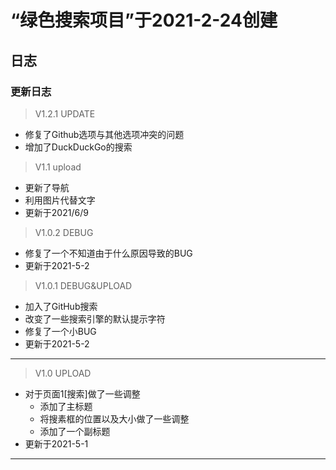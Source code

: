 
# “绿色搜索项目”于2021-2-24创建
## 日志
### 更新日志
>V1.2.1 UPDATE
+ 修复了Github选项与其他选项冲突的问题
+ 增加了DuckDuckGo的搜索
>V1.1 upload
+ 更新了导航
+ 利用图片代替文字
+ 更新于2021/6/9
>V1.0.2 DEBUG
+ 修复了一个不知道由于什么原因导致的BUG
+ 更新于2021-5-2
>V1.0.1 DEBUG&UPLOAD
+ 加入了GitHub搜索
+ 改变了一些搜索引擎的默认提示字符
+ 修复了一个小BUG
+ 更新于2021-5-2
---
>V1.0 UPLOAD
+ 对于页面1[搜索]做了一些调整
  + 添加了主标题
  + 将搜素框的位置以及大小做了一些调整
  + 添加了一个副标题
+ 更新于2021-5-1
---
